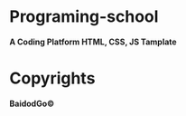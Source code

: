 # Programing-school

<strong>A Coding Platform HTML, CSS, JS Tamplate</strong>

# Copyrights 

<b>BaidodGo©</b>
